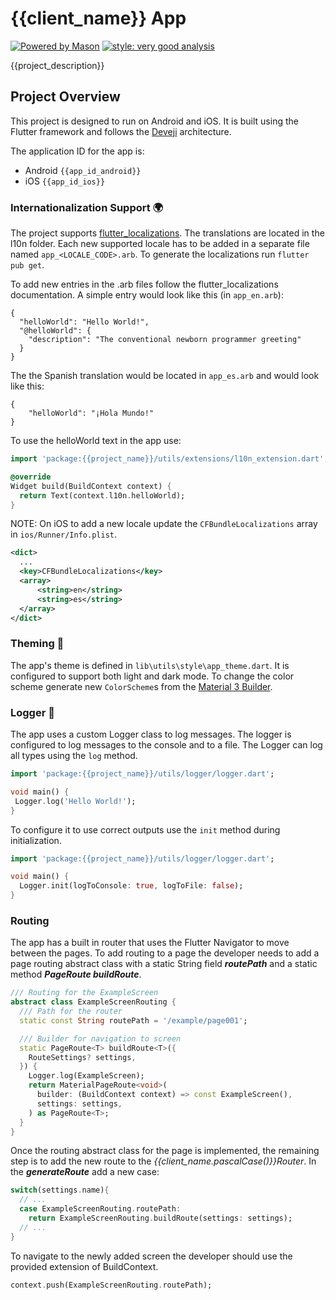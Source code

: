 # {{client_name}} App

[![Powered by Mason][mason_badge]][mason_link]
[![style: very good analysis][very_good_analysis_badge]][very_good_analysis_link]

{{project_description}}

## Project Overview

This project is designed to run on Android and iOS. It is built using the Flutter framework and 
follows the [Deveji][deveji_link] architecture.

The application ID for the app is: 
- Android `{{app_id_android}}`
- iOS `{{app_id_ios}}`

### Internationalization Support 🌍

The project supports [flutter_localizations][localization_docs]. The translations are 
located in the l10n folder. Each new supported locale has to be added in a separate file 
named `app_<LOCALE_CODE>.arb`. To generate the localizations run `flutter pub get`.

To add new entries in the .arb files follow the flutter_localizations documentation. A 
simple entry would look like this (in `app_en.arb`):
```
{
  "helloWorld": "Hello World!",
  "@helloWorld": {
    "description": "The conventional newborn programmer greeting"
  }
} 
```

The the Spanish translation would be located in `app_es.arb` and would look like this:
```
{
    "helloWorld": "¡Hola Mundo!"
}
```

To use the helloWorld text in the app use:
```dart
import 'package:{{project_name}}/utils/extensions/l10n_extension.dart';

@override
Widget build(BuildContext context) {
  return Text(context.l10n.helloWorld);
}
```

NOTE: On iOS to add a new locale update the `CFBundleLocalizations` array in `ios/Runner/Info.plist`.
```xml
<dict>
  ...
  <key>CFBundleLocalizations</key>
  <array>
      <string>en</string>
      <string>es</string>
  </array>
</dict>
```

### Theming 🎨

The app's theme is defined in `lib\utils\style\app_theme.dart`. It is configured to support both 
light and dark mode. To change the color scheme generate new `ColorScheme`s from the 
[Material 3 Builder][material_scheme_builder_link].  

### Logger 📝

The app uses a custom Logger class to log messages. The logger is configured to log messages
to the console and to a file. The Logger can log all types using the `log` method.
```dart
import 'package:{{project_name}}/utils/logger/logger.dart';

void main() {
 Logger.log('Hello World!'); 
}
```

To configure it to use correct outputs use the `init` method during initialization.
```dart
import 'package:{{project_name}}/utils/logger/logger.dart';

void main() {
  Logger.init(logToConsole: true, logToFile: false);
}
```

### Routing

The app has a built in router that uses the Flutter Navigator to move between the pages. To add routing to a page the developer needs to add a page routing abstract class with a static String field _**routePath**_ and a static method _**PageRoute<T> buildRoute<T>**_.

```dart
/// Routing for the ExampleScreen
abstract class ExampleScreenRouting {
  /// Path for the router
  static const String routePath = '/example/page001';

  /// Builder for navigation to screen
  static PageRoute<T> buildRoute<T>({
    RouteSettings? settings,
  }) {
    Logger.log(ExampleScreen);
    return MaterialPageRoute<void>(
      builder: (BuildContext context) => const ExampleScreen(),
      settings: settings,
    ) as PageRoute<T>;
  }
}
```

Once the routing abstract class for the page is implemented, the remaining step is to add the new route to the _{{client_name.pascalCase()}}Router_. In the _**generateRoute**_ add a new case:

```dart
switch(settings.name){
  // ...
  case ExampleScreenRouting.routePath:
    return ExampleScreenRouting.buildRoute(settings: settings);
  // ...
}
```

To navigate to the newly added screen the developer should use the provided extension of BuildContext.

```dart
context.push(ExampleScreenRouting.routePath);
```

<!-- References -->

[deveji_link]: https://www.deveji.com
[mason_badge]: https://img.shields.io/endpoint?url=https%3A%2F%2Ftinyurl.com%2Fmason-badge
[mason_link]: https://github.com/felangel/mason
[very_good_analysis_badge]: https://img.shields.io/badge/style-very_good_analysis-B22C89.svg
[very_good_analysis_link]: https://pub.dev/packages/very_good_analysis
[localization_docs]: https://docs.flutter.dev/ui/accessibility-and-internationalization/internationalization
[material_scheme_builder_link]: https://m3.material.io/theme-builder